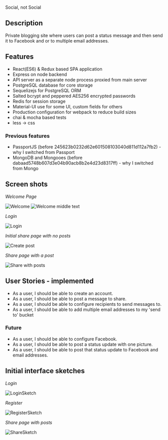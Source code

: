 Social, not Social
## Description
Private blogging site where users can post a status message and then send it to Facebook and or to multiple email addresses.

## Features
* React(ES6) & Redux based SPA application
* Express on node backend
* API server as a separate node process proxied from main server
* PostgreSQL database for core storage
* Sequelizejs for PostgreSQL ORM
* Salted bcrypt and peppered AES256 encrypted passwords
* Redis for session storage
* Material-UI use for some UI, custom fields for others
* Production configuration for webpack to reduce build sizes
* chai & mocha based tests
* less -> css

### Previous features
* PassportJS (before 245623b0232d62e601508103040d811d112a7fb2) - why I switched from Passport
* MongoDB and Mongooes (before dabaad5748b607d3e04b90acb8b2e4d23d8317ff) - why I switched from Mongo

## Screen shots
*Welcome Page*

![Welcome](https://github.com/mdfw/socialnotsocial/blob/master/readme/social_not_social_about_top.png "Welcome Page")
![Welcome middle text](https://github.com/mdfw/socialnotsocial/blob/master/readme/social_not_social_about_mid.png "Welcome Page - middle")

*Login*

![Login](https://github.com/mdfw/socialnotsocial/blob/master/readme/social_not_social_login.png "Login")

*Initial share page with no posts*

![Create post](https://github.com/mdfw/socialnotsocial/blob/master/readme/social_not_social_top.png "Create post area")

*Share page with a post*

![Share with posts](https://github.com/mdfw/socialnotsocial/blob/master/readme/social_not_social_share.png "Share page with a post")


## User Stories - implemented
* As a user, I should be able to create an account.
* As a user, I should be able to post a message to share.
* As a user, I should be able to configure recipients to send messages to.
* As a user, I should be able to add multiple email addresses to my 'send to' bucket

### Future
* As a user, I should be able to configure Facebook.
* As a user, I should be able to post a status update with one picture.
* As a user, I should be able to post that status update to Facebook and email addresses.


## Initial interface sketches

*Login*

![LoginSketch](https://github.com/mdfw/socialnotsocial/blob/master/readme/designSketchLogin.png "Login")

*Register*

![RegisterSketch](https://github.com/mdfw/socialnotsocial/blob/master/readme/designSketchRegister.png "Register")

*Share page with posts*

![ShareSketch](https://github.com/mdfw/socialnotsocial/blob/master/readme/designSketchPost.png "Share")